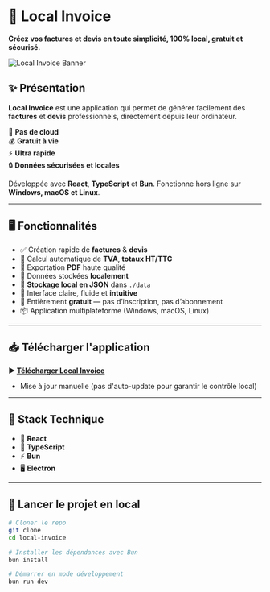 # 💼 Local Invoice

**Créez vos factures et devis en toute simplicité, 100% local, gratuit et sécurisé.**

![Local Invoice Banner](banner.png)

## ✨ Présentation

**Local Invoice** est une application qui permet de générer facilement des **factures** et **devis** professionnels, directement depuis leur ordinateur.

🚫 **Pas de cloud**  
💰 **Gratuit à vie**  
⚡ **Ultra rapide**  
🔒 **Données sécurisées et locales**

Développée avec **React**, **TypeScript** et **Bun**.
Fonctionne hors ligne sur **Windows, macOS et Linux**.

---

## 🖥️ Fonctionnalités

- ✅ Création rapide de **factures** & **devis**
- 📄 Calcul automatique de **TVA**, **totaux HT/TTC**
- 🧾 Exportation **PDF** haute qualité
- 🔐 Données stockées **localement**
- 📂 **Stockage local en JSON** dans `./data`
- 🚀 Interface claire, fluide et **intuitive**
- 💸 Entièrement **gratuit** — pas d’inscription, pas d’abonnement
- 📦 Application multiplateforme (Windows, macOS, Linux)

---

## 📥 Télécharger l'application

**▶ [Télécharger Local Invoice](https://)**

- Mise à jour manuelle (pas d'auto-update pour garantir le contrôle local)

---

## 🔧 Stack Technique

- 🧠 **React**
- 🧪 **TypeScript**
- ⚡ **Bun**
- 🖥️ **Electron**

---

## 🚀 Lancer le projet en local

```bash
# Cloner le repo
git clone
cd local-invoice

# Installer les dépendances avec Bun
bun install

# Démarrer en mode développement
bun run dev
```
